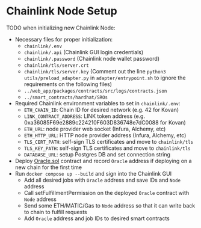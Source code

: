 # Chainlink Node Setup

TODO when initializing new Chainlink Node:

- Necessary files for proper initialization:
    - `chainlink/.env`  
    - `chainlink/.api`              (Chainlink GUI login credentials)
    - `chainlink/.password`         (Chainlink node wallet password)
    - `chainlink/tls/server.crt`
    - `chainlink/tls/server.key`
    (Comment out the line `python3 utils/preload_adapter.py` in `adapter/entrypoint.sh` to ignore the requirements on the following files)
    - `../web_app/packages/contracts/src/logs/contracts.json`
    - `../smart_contracts/hardhat/SROs`
- Required Chainlink environment variables to set in `chainlink/.env`:
    - `ETH_CHAIN_ID`: Chain ID for desired network (e.g. 42 for Kovan)
    - `LINK_CONTRACT_ADDRESS`: LINK token address (e.g. 0xa36085F69e2889c224210F603D836748e7dC0088 for Kovan)
    - `ETH_URL`: node provider web socket (Infura, Alchemy, etc)
    - `ETH_HTTP_URL`: HTTP node provider address (Infura, Alchemy, etc)
    - `TLS_CERT_PATH`: self-sign TLS certificates and move to `chainlink/tls`
    - `TLS_KEY_PATH`: self-sign TLS certificates and move to `chainlink/tls`
    - `DATABASE_URL`: setup Postgres DB and set connection string
- Deploy [Oracle.sol](https://remix.ethereum.org/#url=https://docs.chain.link/samples/NodeOperators/Oracle.sol&optimize=false&runs=200&evmVersion=null) contract and record `Oracle` address if deploying on a new chain for the first time
- Run `docker compose up --build` and sign into the Chainlink GUI
    - Add all desired jobs with `Oracle` address and save IDs and `Node` address
    - Call setFulfillmentPermission on the deployed `Oracle` contract with `Node` address
    - Send some ETH/MATIC/Gas to `Node` address so that it can write back to chain to fulfill requests
    - Add `Oracle` address and job IDs to desired smart contracts